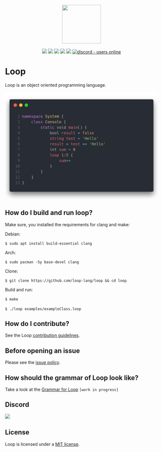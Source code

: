 <p align="center">
  <img style="text-align:center" src="https://avatars.githubusercontent.com/u/83108860?s=400&u=65339db9454ce0a053092a28ab961d7e9139e917&v=4" height="127px" width="128px">
</p>

<div style="text-align:center">

<p align="center">

<img src="https://img.shields.io/github/last-commit/loop-lang/loop?label=Last%20Commit"/>
<img src="https://img.shields.io/github/license/loop-lang/loop?label=License" />
<img src="https://img.shields.io/github/downloads/loop-lang/loop/total?label=Downlaods" />
<img src="https://img.shields.io/github/languages/code-size/loop-lang/loop?label=Code%20Size" />
<img src="https://img.shields.io/github/stars/loop-lang/loop?label=Stars&logo=github" />
<a href="https://discord.gg/a23N3Gdy">
  <img src="https://img.shields.io/discord/836863029080752128?color=7389D8&label=Discord&logo=discord&logoColor=ffffff" alt="discord - users online" />
</a>

</p>

</div>

# Loop
Loop is an object oriented programming language.

![Example tokenized Loop Code](documentation/assets/images/tokenized_example_code.png)

## How do I build and run loop?
Make sure, you installed the requirements for clang and make:

Debian:
```shell
$ sudo apt install build-essential clang
```
Arch:
```shell
$ sudo pacman -Sy base-devel clang  
```

Clone:
```shell
$ git clone https://github.com/loop-lang/loop && cd loop
```

Build and run:
```shell
$ make

$ ./loop examples/exampleClass.loop
```

## How do I contribute?
See the Loop [contribution guidelines](CONTRIBUTING.md).

## Before opening an issue
Please see the [issue policy](CONTRIBUTING.md#issue-policy).

## How should the grammar of Loop look like?
Take a look at the [Grammar for Loop](documentation/GRAMMAR.md) `[work in progress]`

## Discord
<a href="https://discord.gg/a23N3Gdy"><img src="https://invidget.switchblade.xyz/a23N3Gdy"/></a>

## License

Loop is licensed under a [MIT license](LICENSE).
